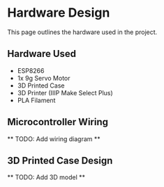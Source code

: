 # Hardware Design

This page outlines the hardware used in the project.

## Hardware Used

- ESP8266
- 1x 9g Servo Motor
- 3D Printed Case
- 3D Printer (IIIP Make Select Plus)
- PLA Filament

## Microcontroller Wiring

** TODO: Add wiring diagram **

## 3D Printed Case Design

** TODO: Add 3D model **
